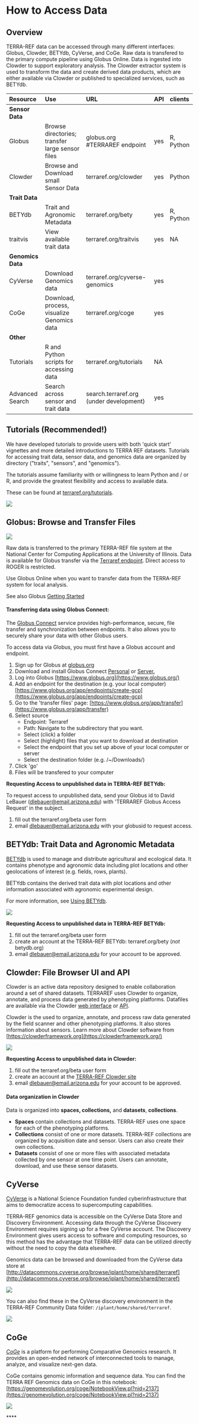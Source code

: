 # How to Access Data

## Overview

TERRA-REF data can be accessed through many different interfaces: Globus, Clowder, BETYdb, CyVerse, and CoGe. Raw data is transfered to the primary compute pipeline using Globus Online. Data is ingested into Clowder to support exploratory analysis. The Clowder extractor system is used to transform the data and create derived data products, which are either available via Clowder or published to specialized services, such as BETYdb.

| Resource | Use | URL | API | clients |
| :--- | :--- | :--- | :--- | :--- |
| **Sensor Data** |  |  |  |  |
|   Globus | Browse directories; transfer large sensor files | globus.org \#TERRAREF endpoint | yes | R, Python |
|   Clowder | Browse and Download small Sensor Data | terraref.org/clowder | yes | Python |
| **Trait Data** |  |  |  |  |
|   BETYdb | Trait and Agronomic Metadata | terraref.org/bety | yes | R, Python |
|   traitvis | View available trait data | terraref.org/traitvis | yes | NA |
| **Genomics Data** |  |  |  |  |
|   CyVerse | Download Genomics data | terraref.org/cyverse-genomics | yes |  |
|   CoGe | Download, process, visualize Genomics data | terraref.org/coge | yes |  |
| **Other** |  |  |  |  |
| Tutorials | R and Python scripts for accessing data | terraref.org/tutorials | NA |  |
|   Advanced Search | Search across sensor and trait data | search.terraref.org \(under development\) | yes |  |

## Tutorials \(Recommended!\)

We have developed tutorials to provide users with both 'quick start' vignettes and more detailed introductions to TERRA REF datasets. Tutorials for accessing trait data, sensor data, and genomics data are organized by directory \("traits", "sensors", and "genomics"\).

The tutorials assume familiarity with or willingness to learn Python and / or R, and provide the greatest flexibility and access to available data.

These can be found at [terraref.org/tutorials](https://terraref.org/tutorials). 

![](../.gitbook/assets/tutorials.png)



## Globus: Browse and Transfer Files

![](../.gitbook/assets/globus.png)

Raw data is transferred to the primary TERRA-REF file system at the National Center for Computing Applications at the University of Illinois. Data is available for Globus transfer via the [Terraref endpoint](https://www.globus.org/app/endpoints/403204c4-6004-11e6-8316-22000b97daec/overview). Direct access to ROGER is restricted.

Use Globus Online when you want to transfer data from the TERRA-REF system for local analysis.

See also Globus [Getting Started](https://docs.globus.org/how-to/get-started/)

#### Transferring data using Globus Connect:

The [Globus Connect](https://www.globus.org/globus-connect) service provides high-performance, secure, file transfer and synchronization between endpoints. It also allows you to securely share your data with other Globus users.

To access data via Globus, you must first have a Globus account and endpoint.

1. Sign up for Globus at [globus.org](https://www.globus.org/)
2. Download and install Globus Connect [Personal](https://www.globus.org/globus-connect-personal) or [Server.](https://www.globus.org/globus-connect-server)
3. Log into Globus [https://www.globus.org](https://www.globus.org/)
4. Add an endpoint for the destination \(e.g. your local computer\) [https://www.globus.org/app/endpoints/create-gcp](https://www.globus.org/app/endpoints/create-gcp)
5. Go to the 'transfer files' page: [https://www.globus.org/app/transfer](https://www.globus.org/app/transfer)
6. Select source
   * Endpoint: Terraref
   * Path: Navigate to the subdirectory that you want.
   * Select \(click\) a folder
   * Select \(highlight\) files that you want to download at destination
   * Select the endpoint that you set up above of your local computer or server
   * Select the destination folder \(e.g. /~/Downloads/\)
7. Click 'go'
8. Files will be transfered to your computer

**Requesting Access to unpublished data in TERRA-REF BETYdb:** 

To request access to unpublished data, send your Globus id to David LeBauer \(dlebauer@email.arizona.edu\) with 'TERRAREF Globus Access Request' in the subject.

1. fill out the terraref.org/beta user form
2. email dlebauer@email.arizona.edu with your globusid to request access.

## **BETYdb: Trait Data and Agronomic Metadata**

[BETYdb](https://github.com/terraref/documentation/tree/56f669dc870b3c3921bfc029914545574e70f8df/user/%7B%7Bbook.BETYdb_URL%7D%7D) is used to manage and distribute agricultural and ecological data. It contains phenotype and agronomic data including plot locations and other geolocations of interest \(e.g. fields, rows, plants\). 

BETYdb contains the derived trait data with plot locations and other information associated with agronomic experimental design.

For more information, see [Using BETYdb]().

![](../.gitbook/assets/betydb.png)



**Requesting Access to unpublished data in TERRA-REF BETYdb:** 

1. fill out the terraref.org/beta user form
2. create an account at the TERRA-REF BETYdb: terraref.org/bety \(_not_ betydb.org\)
3. email dlebauer@email.arizona.edu for your account to be approved.

## Clowder: File Browser UI and API

Clowder is an active data repository designed to enable collaboration around a set of shared datasets. TERRAREF uses Clowder to organize, annotate, and process data generated by phenotyping platforms. Datafiles are available via the Clowder [web interface](http://terraref.ncsa.illinois.edu/clowder/spaces) or [API](https://clowder.ncsa.illinois.edu/swagger/?url=https://terraref.ncsa.illinois.edu/clowder/swagger).

Clowder is the used to organize, annotate, and process raw data generated by the field scanner and other phenotyping platforms. It also stores information about sensors. Learn more about Clowder software from [https://clowderframework.org](https://clowderframework.org/)

![](../.gitbook/assets/clowder.png)

**Requesting Access to unpublished data in Clowder:** 

1. fill out the terraref.org/beta user form
2. create an account at the [TERRA-REF Clowder site](https://terraref.ncsa.illinois.edu/clowder/spaces)
3. email dlebauer@email.arizona.edu for your account to be approved.

#### **Data organization in Clowder**

Data is organized into **spaces, collections,** and **datasets**, **collections**.

* **Spaces** contain collections and datasets. TERRA-REF uses one space for each of the phenotyping platforms.
* **Collections** consist of one or more datasets. TERRA-REF collections are organized by acquisition date and sensor. Users can also create their own collections.
* **Datasets** consist of one or more files with associated metadata collected by one sensor at one time point. Users can annotate, download, and use these sensor datasets.

## CyVerse 

[CyVerse](http://www.cyverse.org/) is a National Science Foundation funded cyberinfrastructure that aims to democratize access to supercomputing capabilities.

TERRA-REF genomics data is accessible on the CyVerse Data Store and Discovery Environment. Accessing data through the CyVerse Discovery Environment requires signing up for a free CyVerse account. The Discovery Environment gives users access to software and computing resources, so this method has the advantage that TERRA-REF data can be utilized directly without the need to copy the data elsewhere. 

Genomics data can be browsed and downloaded from the CyVerse data store at [http://datacommons.cyverse.org/browse/iplant/home/shared/terraref](http://datacommons.cyverse.org/browse/iplant/home/shared/terraref)

![](../.gitbook/assets/image.png)



You can also find these in the CyVerse discovery environment in the TERRA-REF Community Data folder: `/iplant/home/shared/terraref`.

![](../.gitbook/assets/cyverse_de.png)

## **CoGe**

[_CoGe_](https://genomevolution.org/coge/) is a platform for performing Comparative Genomics research. It provides an open-ended network of interconnected tools to manage, analyze, and visualize next-gen data.

CoGe contains genomic information and sequence data. You can find the TERRA REF Genomics data on CoGe in this notebook: [https://genomevolution.org/coge/NotebookView.pl?nid=2137](https://genomevolution.org/coge/NotebookView.pl?nid=2137) 

![](../.gitbook/assets/coge.png)



\*\*\*\*

